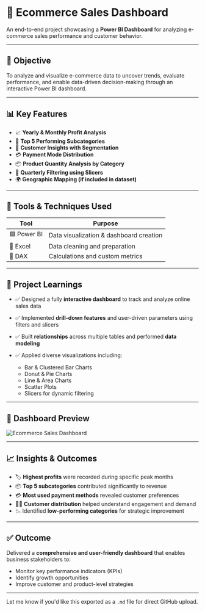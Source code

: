 

# 🛒 Ecommerce Sales Dashboard

An end-to-end project showcasing a **Power BI Dashboard** for analyzing e-commerce sales performance and customer behavior.

---

## 🎯 Objective

To analyze and visualize e-commerce data to uncover trends, evaluate performance, and enable data-driven decision-making through an interactive Power BI dashboard.

---

## 📊 Key Features

* 📈 **Yearly & Monthly Profit Analysis**
* 🧾 **Top 5 Performing Subcategories**
* 👥 **Customer Insights with Segmentation**
* 💳 **Payment Mode Distribution**
* 📦 **Product Quantity Analysis by Category**
* 📍 **Quarterly Filtering using Slicers**
* 🌍 **Geographic Mapping (if included in dataset)**

---

## 🔧 Tools & Techniques Used

| Tool        | Purpose                                 |
| ----------- | --------------------------------------- |
| 🟦 Power BI | Data visualization & dashboard creation |
| 📗 Excel    | Data cleaning and preparation           |
| 🧮 DAX      | Calculations and custom metrics         |

---

## 🚀 Project Learnings

* ✅ Designed a fully **interactive dashboard** to track and analyze online sales data
* ✅ Implemented **drill-down features** and user-driven parameters using filters and slicers
* ✅ Built **relationships** across multiple tables and performed **data modeling**
* ✅ Applied diverse visualizations including:

  * Bar & Clustered Bar Charts
  * Donut & Pie Charts
  * Line & Area Charts
  * Scatter Plots
  * Slicers for dynamic filtering

---

## 📸 Dashboard Preview

![Ecommerce Sales Dashboard](https://github.com/AaryaRajBaruah/PowerBi_Ecommerce_Sales_Deshboard/assets/91695207/fdbffb4c-60fd-4097-b2f5-3f7ce754ad25)

---

## 📈 Insights & Outcomes

* 🏷️ **Highest profits** were recorded during specific peak months
* 📦 **Top 5 subcategories** contributed significantly to revenue
* 💳 **Most used payment methods** revealed customer preferences
* 🧍‍♂️ **Customer distribution** helped understand engagement and demand
* 📉 Identified **low-performing categories** for strategic improvement

---

## ✅ Outcome

Delivered a **comprehensive and user-friendly dashboard** that enables business stakeholders to:

* Monitor key performance indicators (KPIs)
* Identify growth opportunities
* Improve customer and product-level strategies

---

Let me know if you'd like this exported as a `.md` file for direct GitHub upload.

